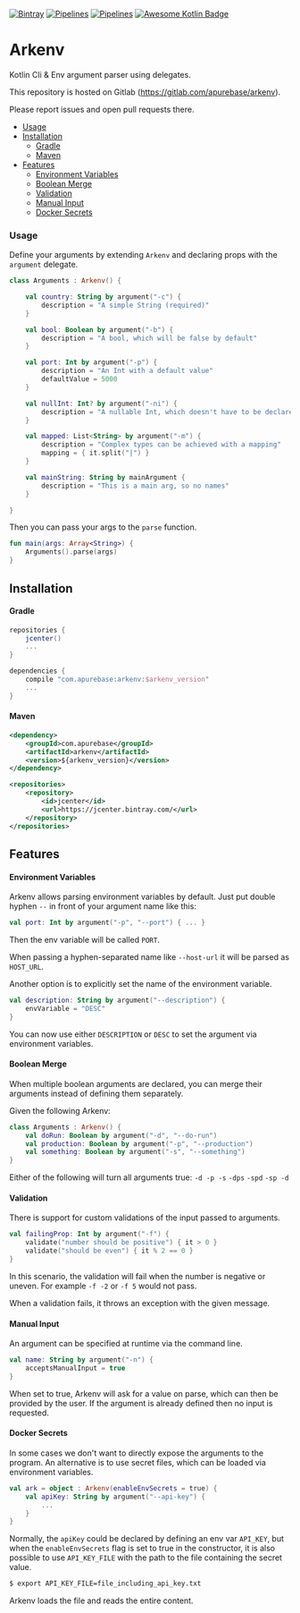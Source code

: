 [![Bintray](https://img.shields.io/bintray/v/apurebase/apurebase/arkenv.svg)](https://bintray.com/apurebase/apurebase/arkenv)
[![Pipelines](https://gitlab.com/apurebase/arkenv/badges/master/coverage.svg)](https://gitlab.com/apurebase/arkenv/commits/master)
[![Pipelines](https://gitlab.com/apurebase/arkenv/badges/master/pipeline.svg)](https://gitlab.com/apurebase/arkenv/pipelines)
[![Awesome Kotlin Badge](https://kotlin.link/awesome-kotlin.svg)](https://github.com/KotlinBy/awesome-kotlin)



# Arkenv
Kotlin Cli & Env argument parser using delegates. 

This repository is hosted on Gitlab (https://gitlab.com/apurebase/arkenv). 

Please report issues and open pull requests there.

- [Usage](#usage)
- [Installation](#installation)
  - [Gradle](#gradle)
  - [Maven](#maven)
- [Features](#features)
  - [Environment Variables](#environment-variables)
  - [Boolean Merge](#boolean-merge)
  - [Validation](#validation)
  - [Manual Input](#manual-input)
  - [Docker Secrets](#docker-secrets)

### Usage
Define your arguments by extending `Arkenv` and declaring props with the `argument` delegate.
```kotlin
class Arguments : Arkenv() {

    val country: String by argument("-c") {
        description = "A simple String (required)"
    }

    val bool: Boolean by argument("-b") {
        description = "A bool, which will be false by default"
    }

    val port: Int by argument("-p") {
        description = "An Int with a default value"
        defaultValue = 5000
    }

    val nullInt: Int? by argument("-ni") {
        description = "A nullable Int, which doesn't have to be declared"
    }

    val mapped: List<String> by argument("-m") {
        description = "Complex types can be achieved with a mapping"
        mapping = { it.split("|") }
    }

    val mainString: String by mainArgument {
        description = "This is a main arg, so no names"
    }

}
```

Then you can pass your args to the `parse` function.
```kotlin
fun main(args: Array<String>) {
    Arguments().parse(args)
}
```


## Installation

#### Gradle

```gradle
repositories {
    jcenter()
    ...
}

dependencies {
    compile "com.apurebase:arkenv:$arkenv_version"
    ...
}
```

#### Maven
```xml
<dependency>
    <groupId>com.apurebase</groupId>
    <artifactId>arkenv</artifactId>
    <version>${arkenv_version}</version>
</dependency>

<repositories>
    <repository>
        <id>jcenter</id>
        <url>https://jcenter.bintray.com/</url>
    </repository>
</repositories>
```

## Features

#### Environment Variables

Arkenv allows parsing environment variables by default. Just put double hyphen `--` in front of your argument name like this:
```kotlin
val port: Int by argument("-p", "--port") { ... }
```
Then the env variable will be called `PORT`. 

When passing a hyphen-separated name like `--host-url` it will be parsed as `HOST_URL`.

Another option is to explicitly set the name of the environment variable. 
```kotlin
val description: String by argument("--description") {
    envVariable = "DESC"
}
```
You can now use either `DESCRIPTION` or `DESC` to set the argument via environment variables.


#### Boolean Merge

When multiple boolean arguments are declared, you can merge their arguments instead of defining them separately.

Given the following Arkenv: 
```kotlin
class Arguments : Arkenv() {
    val doRun: Boolean by argument("-d", "--do-run")
    val production: Boolean by argument("-p", "--production")
    val something: Boolean by argument("-s", "--something")
}
```
Either of the following will turn all arguments true: 
`-d -p -s` `-dps` `-spd` `-sp -d`

#### Validation

There is support for custom validations of the input passed to arguments. 

```kotlin
val failingProp: Int by argument("-f") {
    validate("number should be positive") { it > 0 }
    validate("should be even") { it % 2 == 0 }
}
```

In this scenario, the validation will fail when the number is negative or uneven. 
For example `-f -2` or `-f 5` would not pass. 

When a validation fails, it throws an exception with the given message. 

#### Manual Input

An argument can be specified at runtime via the command line. 

```kotlin
val name: String by argument("-n") {
    acceptsManualInput = true
}
```

When set to true, Arkenv will ask for a value on parse, which can then be provided by the user.
If the argument is already defined then no input is requested.

#### Docker Secrets

In some cases we don't want to directly expose the arguments to the program. 
An alternative is to use secret files, which can be loaded via environment variables. 

```kotlin
val ark = object : Arkenv(enableEnvSecrets = true) {
    val apiKey: String by argument("--api-key") {
        ...
    }
}
```

Normally, the `apiKey` could be declared by defining an env var `API_KEY`, 
but when the `enableEnvSecrets` flag is set to true in the constructor, 
it is also possible to use `API_KEY_FILE` with the path to the file containing the secret value. 

```bash
$ export API_KEY_FILE=file_including_api_key.txt
```

Arkenv loads the file and reads the entire content. 